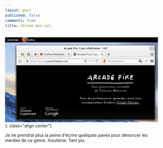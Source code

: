 ```yaml
---
layout: post
published: false
comments: true
title: Chrome mon cul.
---
```

[![Fuck you.](/images/chromemonculoui.png)](/images/chromemonculoui.png){: class="align center"}

Je ne prendrai plus la peine d'écrire quelques pavés pour dénoncer les merdes de ce genre. Insulterai. Tant pis.
